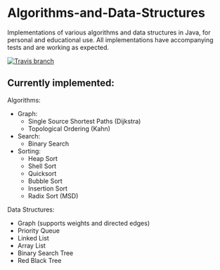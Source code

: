 # Algorithms-and-Data-Structures
Implementations of various algorithms and data structures in Java, for personal and educational use. All implementations have accompanying tests and are working as expected.

[![Travis branch](https://img.shields.io/travis/rust-lang/rust/master.svg)]()

## Currently implemented:
Algorithms:
* Graph:
  * Single Source Shortest Paths (Dijkstra)
  * Topological Ordering (Kahn)
* Search:
  * Binary Search
* Sorting:
  * Heap Sort
  * Shell Sort
  * Quicksort
  * Bubble Sort
  * Insertion Sort
  * Radix Sort (MSD)

Data Structures:
* Graph (supports weights and directed edges)
* Priority Queue
* Linked List
* Array List
* Binary Search Tree
* Red Black Tree
